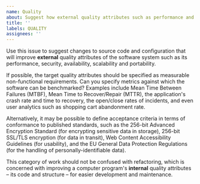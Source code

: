 ```yaml
---
name: Quality
about: Suggest how external quality attributes such as performance and security can be improved
title: ''
labels: QUALITY
assignees: ''
---
```


Use this issue to suggest changes to source code and configuration that will improve **external** quality attributes of the software system such as its performance, security, availability, scalability and portability.

If possible, the target quality attributes should be specified as measurable non-functional requirements. Can you specify metrics against which the software can be benchmarked? Examples include Mean Time Between Failures (MTBF), Mean Time to Recover/Repair (MTTR), the application's crash rate and time to recovery, the open/close rates of incidents, and even user analytics such as shopping cart abandonment rate.

Alternatively, it may be possible to define acceptance criteria in terms of conformance to published standards, such as the 256-bit Advanced Encryption Standard (for encrypting sensitive data in storage), 256-bit SSL/TLS encryption (for data in transit), Web Content Accessibility Guidelines (for usability), and the EU General Data Protection Regulations (for the handling of personally-identifiable data).

This category of work should not be confused with refactoring, which is concerned with improving a computer program's **internal** quality attributes – its code and structure – for easier development and maintenance.
